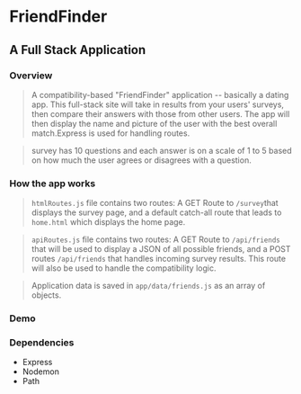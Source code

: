 # FriendFinder

## A Full Stack Application

### Overview

> A compatibility-based "FriendFinder" application -- basically a dating app. This full-stack site will take in results from your users' surveys, then compare their answers with those from other users. The app will then display the name and picture of the user with the best overall match.Express is used for handling routes.

> survey has 10 questions and each answer is on a scale of 1 to 5 based on how much the user agrees or disagrees with a question.

### How the app works

> `htmlRoutes.js` file contains two routes: A GET Route to `/survey`that displays the survey page, and a default catch-all route that leads to `home.html` which displays the home page.

> `apiRoutes.js` file contains two routes: A GET Route to `/api/friends` that will be used to display a JSON of all possible friends, and a POST routes `/api/friends` that handles incoming survey results. This route will also be used to handle the compatibility logic.

> Application data is saved in `app/data/friends.js` as an array of objects.

### Demo

### Dependencies

- Express
- Nodemon
- Path
